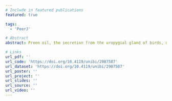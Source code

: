 ```yaml
---
# Include in featured publications
featured: true

tags:
  - 'PeerJ'

# Abstract
abstract: Preen oil, the secretion from the uropygial gland of birds, may have a specific function in incubation. Consistent with this, during incubation, the chemical composition of preen oil is more likely to differ between sexes in species where only one sex incubates than in species where both sexes incubate. In this study, we tested the generality of this apparent difference, by investigating sex differences in the preen oil composition of a shorebird species, the Kentish plover (*Anarhynchus*, formerly *Charadrius*, *alexandrinus*). As both sexes incubate in this species, we predicted the absence of sex differences in preen oil composition during incubation. In the field, we sampled preen oil from nine females and 11 males during incubation, which we analysed with gas chromatography–mass spectrometry (GC–MS). Consistent with predictions, we found no sex difference in preen oil composition, neither in beta diversity (Bray-Curtis dissimilarities) nor in alpha diversity (Shannon index and number of substances). Based on these results, we cannot conclude whether preen oil has a function during incubation in Kentish plovers. Still, we discuss hypothetical roles, such as olfactory crypsis, protection against ectoparasites or olfactory intraspecific communication, which remain to be tested..

# Links
url_pdf: ''
url_code: 'https://doi.org/10.4119/unibi/2987587'
url_dataset: 'https://doi.org/10.4119/unibi/2987587'
url_poster: ''
url_project: ''
url_slides: ''
url_source: ''
url_video: ''
---
```

